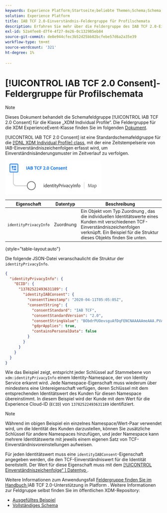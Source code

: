```yaml
---
keywords: Experience Platform;Startseite;beliebte Themen;Schema;Schema;XDM;individuelles Profil;Felder;Schemata;Schemata;Schemadesign;Feldergruppe;Feldergruppe;iab;tcf;Einverständnis;
solution: Experience Platform
title: IAB TCF 2.0-Einverständnis-Feldergruppe für Profilschemata
description: Erfahren Sie mehr über die Feldergruppe des IAB TCF 2.0-Einverständnisschemas für die Klasse „XDM Individual Profile“.
exl-id: 52a4fee8-d7f4-4f27-8e26-0c132985eb84
source-git-commit: de8e944cfec3b52d25bb02bcfebe57d6a2a35e39
workflow-type: tm+mt
source-wordcount: '321'
ht-degree: 1%

---
```


# [!UICONTROL IAB TCF 2.0 Consent]-Feldergruppe für Profilschemata

>[!NOTE]
>
>Dieses Dokument behandelt die Schemafeldgruppe [!UICONTROL IAB TCF 2.0 Consent] für die Klasse „XDM Individual Profile“. Die Feldergruppe für die XDM ExperienceEvent-Klasse finden Sie im folgenden [Dokument](../event/iab.md).

[!UICONTROL IAB TCF 2.0 Consent] ist eine Standardschemafeldgruppe für die [[!DNL XDM Individual Profile] class](../../classes/individual-profile.md), mit der eine Zeitstempelserie von IAB-Einverständniszeichenfolgen erfasst wird, um Einverständnisänderungsmuster im Zeitverlauf zu verfolgen.

![](../../images/field-groups/iab-profile.png)

| Eigenschaft | Datentyp | Beschreibung |
| --- | --- | --- |
| `identityPrivacyInfo` | Zuordnung | Ein Objekt vom Typ Zuordnung , das die individuellen Identitätswerte eines Kunden mit verschiedenen TCF-Einverständniszeichenfolgen verknüpft. Ein Beispiel für die Struktur dieses Objekts finden Sie unten. |

{style="table-layout:auto"}

Die folgende JSON-Datei veranschaulicht die Struktur der `identityPrivacyInfo`.

```json
{
  "identityPrivacyInfo": {
    "ECID": {
      "13782522493631189": {
        "identityIABConsent": {
          "consentTimestamp": "2020-04-11T05:05:05Z",
          "consentString": {
            "consentStandard": "IAB TCF",
            "consentStandardVersion": "2.0",
            "consentStringValue": "BObdrPUOevsguAfDqFENCNAAAAAmeAAA.PVAfDObdrA.DqFENCAmeAENCDA",
            "gdprApplies": true,
            "containsPersonalData": false
          }
        }
      }
    }
  }
}
```

Wie das Beispiel zeigt, entspricht jeder Schlüssel auf Stammebene von `xdm:identityPrivacyInfo` einem Identity-Namespace, der von Identity Service erkannt wird. Jede Namespace-Eigenschaft muss wiederum über mindestens eine Untereigenschaft verfügen, deren Schlüssel mit dem entsprechenden Identitätswert des Kunden für diesen Namespace übereinstimmt. In diesem Beispiel wird der Kunde mit dem Wert für die Experience Cloud-ID (`ECID`) von `13782522493631189` identifiziert.

>[!NOTE]
>
>Während im obigen Beispiel ein einzelnes Namespace/Wert-Paar verwendet wird, um die Identität des Kunden darzustellen, können Sie zusätzliche Schlüssel für andere Namespaces hinzufügen, und jeder Namespace kann mehrere Identitätswerte mit jeweils einem eigenen Satz von TCF-Einverständnisvoreinstellungen aufweisen.

Für jeden Identitätswert muss eine `identityIABConsent`-Eigenschaft angegeben werden, die den TCF-Einverständniswert für die Identität bereitstellt. Der Wert für diese Eigenschaft muss mit dem [[!UICONTROL Einverständniszeichenfolge“ ] Datentyp ](../../data-types/consent-string.md).

Weitere Informationen zum Anwendungsfall [ Feldergruppe finden Sie im Handbuch ](../../../landing/governance-privacy-security/consent/iab/overview.md) IAB TCF 2.0-Unterstützung in Platform . Weitere Informationen zur Feldgruppe selbst finden Sie im öffentlichen XDM-Repository:

* [Ausgefülltes Beispiel](https://github.com/adobe/xdm/blob/master/components/fieldgroups/profile/profile-privacy.example.1.json)
* [Vollständiges Schema](https://github.com/adobe/xdm/blob/master/components/fieldgroups/profile/profile-privacy.schema.json)
